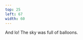 ```yaml
---
top: 25
left: 67
width: 60
---
```

<span class="dark">
And lo!
The sky was full of balloons.
</span>
